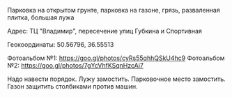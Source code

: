 
Парковка на открытом грунте, парковка на газоне, грязь, разваленная плитка, большая лужа 

Адрес: ТЦ "Владимир", пересечение улиц Губкина и Спортивная

Геокоординаты: 50.56796, 36.55513

Фотоальбом №1: https://goo.gl/photos/cyRs55qhhQSkU4hc9
Фотоальбом №2: https://goo.gl/photos/7gYcVhfKSqnHzcAi7

Надо навести порядок. Лужу замостить. Парковочное место замостить. Газон защитить столбиками против машин.
